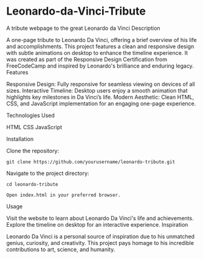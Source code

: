 # Leonardo-da-Vinci-Tribute
A tribute webpage to the great Leonardo da Vinci
Description

A one-page tribute to Leonardo Da Vinci, offering a brief overview of his life and accomplishments. This project features a clean and responsive design with subtle animations on desktop to enhance the timeline experience. It was created as part of the Responsive Design Certification from FreeCodeCamp and inspired by Leonardo's brilliance and enduring legacy.
Features

  Responsive Design: Fully responsive for seamless viewing on devices of all sizes.
  Interactive Timeline: Desktop users enjoy a smooth animation that highlights key milestones in Da Vinci’s life.
  Modern Aesthetic: Clean HTML, CSS, and JavaScript implementation for an engaging one-page experience.

Technologies Used

  HTML
  CSS
  JavaScript

Installation

  Clone the repository:

    git clone https://github.com/yourusername/leonardo-tribute.git

  Navigate to the project directory:

    cd leonardo-tribute

    Open index.html in your preferred browser.

Usage

Visit the website to learn about Leonardo Da Vinci's life and achievements. Explore the timeline on desktop for an interactive experience.
Inspiration

Leonardo Da Vinci is a personal source of inspiration due to his unmatched genius, curiosity, and creativity. This project pays homage to his incredible contributions to art, science, and humanity.
